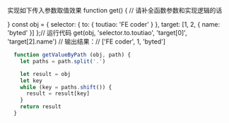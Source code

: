 实现如下传入参数取值效果
function get() {
  // 请补全函数参数和实现逻辑的话

}
const obj = { selector: { to: { toutiao: 'FE coder' } }, target: [1, 2, { name: 'byted' }] };// 运行代码
get(obj, 'selector.to.toutiao', 'target[0]', 'target[2].name')
//  输出结果：// ['FE coder', 1, 'byted']

```js
  function getValueByPath (obj, path) {
    let paths = path.split('.')

    let result = obj
    let key
    while (key = paths.shift()) {
      result = result[key]
    }
    return result
  }
```